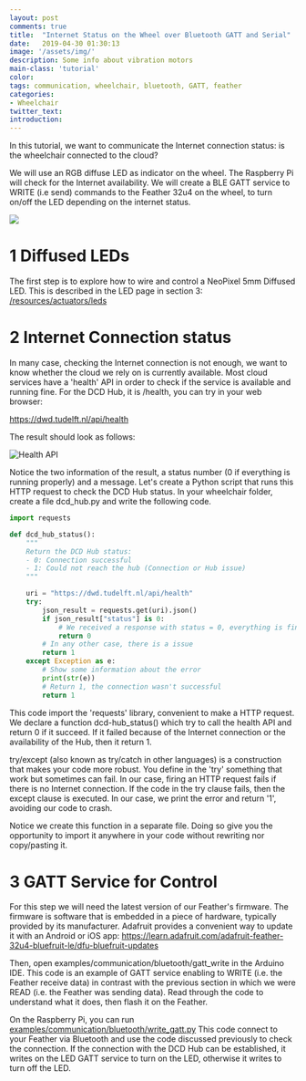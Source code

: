 ```yaml
---
layout: post
comments: true
title:  "Internet Status on the Wheel over Bluetooth GATT and Serial"
date:   2019-04-30 01:30:13
image: '/assets/img/'
description: Some info about vibration motors
main-class: 'tutorial'
color:
tags: communication, wheelchair, bluetooth, GATT, feather
categories:
- Wheelchair
twitter_text:
introduction:
---
```


In this tutorial, we want to communicate the Internet connection status: is
the wheelchair connected to the cloud?

We will use an RGB diffuse LED as indicator on the wheel. The Raspberry Pi will
check for the Internet availability. We will create a BLE GATT service to WRITE
(i.e send) commands to the Feather 32u4 on the wheel, to turn on/off the LED
depending on the internet status.

![](/lab/assets/img/posts/ws3-2.png)

# 1 Diffused LEDs

The first step is to explore how to wire and control a NeoPixel 5mm Diffused LED.
This is described in the LED page in section 3:
[/resources/actuators/leds](/lab/2019/04/30/actuators-leds.md#3-neopixel-5mm-diffused-led)

# 2 Internet Connection status

In many case, checking the Internet connection is not enough, we want to know
whether the cloud we rely on is currently available. Most cloud services have
a 'health' API in order to check if the service is available and running fine.
For the DCD Hub, it is /health, you can try in your web browser:

<a href="https://dwd.tudelft.nl/api/health" target="_blank">https://dwd.tudelft.nl/api/health</a>

The result should look as follows:

![Health API](/lab/assets/img/posts/health_api.png)

Notice the two information of the result, a status number (0 if everything is running
properly) and a message. Let's create a Python script that runs this HTTP request
to check the DCD Hub status. In your wheelchair folder, create a file dcd_hub.py
and write the following code.

```python
import requests

def dcd_hub_status():
    """
    Return the DCD Hub status:
    - 0: Connection successful
    - 1: Could not reach the hub (Connection or Hub issue)
    """

    uri = "https://dwd.tudelft.nl/api/health"
    try:
        json_result = requests.get(uri).json()
        if json_result["status"] is 0:
            # We received a response with status = 0, everything is fine
            return 0
        # In any other case, there is a issue
        return 1
    except Exception as e:
        # Show some information about the error
        print(str(e))
        # Return 1, the connection wasn't successful
        return 1
```

This code import the 'requests' library, convenient to make a HTTP request. We
declare a function dcd-hub_status() which try to call the health API and return
0 if it succeed. If it failed because of the Internet connection or the availability
of the Hub, then it return 1.

try/except (also known as try/catch in other languages) is a construction that makes
your code more robust. You define in the 'try' something that work but sometimes
can fail. In our case, firing an HTTP request fails if there is no Internet
connection. If the code in the try clause fails, then the except clause is executed.
In our case, we print the error and return '1', avoiding our code to crash.

Notice we create this function in a separate file. Doing so give you the opportunity
to import it anywhere in your code without rewriting nor copy/pasting it.

# 3 GATT Service for Control

For this step we will need the latest version of our Feather's firmware. The
firmware is software that is embedded in a piece of hardware, typically provided
by its manufacturer. Adafruit provides a convenient way to update it with an
Android or iOS app:
<a href="https://learn.adafruit.com/adafruit-feather-32u4-bluefruit-le/dfu-bluefruit-updates" target="_blank">
https://learn.adafruit.com/adafruit-feather-32u4-bluefruit-le/dfu-bluefruit-updates</a>

Then, open examples/communication/bluetooth/gatt_write in the Arduino IDE. This
code is an example of GATT service enabling to WRITE (i.e. the Feather receive
data) in contrast with the previous section in which we were READ (i.e. the
Feather was sending data). Read through the code to understand what it does, then
flash it on the Feather.

On the Raspberry Pi, you can run [examples/communication/bluetooth/write_gatt.py](https://github.com/datacentricdesign/lab/blob/master/examples/communication/bluetooth/write_gatt.py)
This code connect to your Feather via Bluetooth and use the code discussed previously
to check the connection. If the connection with the DCD Hub can be established, it
writes on the LED GATT service to turn on the LED, otherwise it writes to turn off
the LED.
